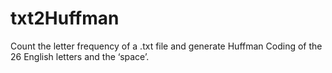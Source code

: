 # txt2Huffman
Count the letter frequency of a .txt file and generate Huffman Coding of the 26 English letters and the ‘space’.
